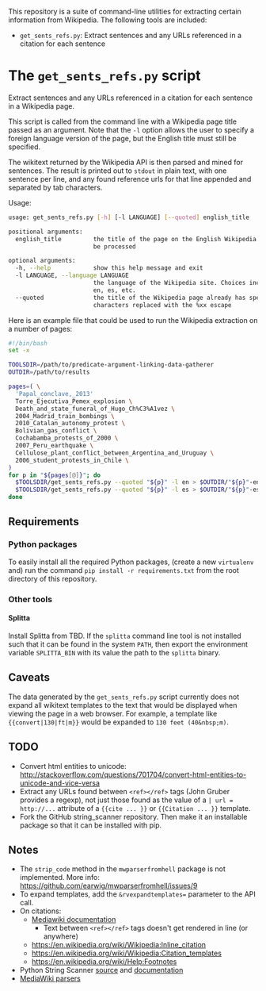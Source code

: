 This repository is a suite of command-line utilities for extracting certain
information from Wikipedia. The following tools are included:

- `get_sents_refs.py`: Extract sentences and any URLs referenced in a citation for
  each sentence

# The `get_sents_refs.py` script

Extract sentences and any URLs referenced in a citation for each sentence in a
Wikipedia page.

This script is called from the command line with a Wikipedia page title passed
as an argument. Note that the `-l` option allows the user to specify a foreign
language version of the page, but the English title must still be specified.

The wikitext returned by the Wikipedia API is then parsed and mined for
sentences. The result is printed out to `stdout` in plain text, with one
sentence per line, and any found reference urls for that line appended and
separated by tab characters.

Usage:

```bash
usage: get_sents_refs.py [-h] [-l LANGUAGE] [--quoted] english_title

positional arguments:
  english_title         the title of the page on the English Wikipedia site to
                        be processed

optional arguments:
  -h, --help            show this help message and exit
  -l LANGUAGE, --language LANGUAGE
                        the language of the Wikipedia site. Choices include
                        en, es, etc.
  --quoted              the title of the Wikipedia page already has special
                        characters replaced with the %xx escape
```

Here is an example file that could be used to run the Wikipedia extraction on a
number of pages:
```bash
#!/bin/bash
set -x

TOOLSDIR=/path/to/predicate-argument-linking-data-gatherer
OUTDIR=/path/to/results

pages=( \
  'Papal_conclave,_2013'
  Torre_Ejecutiva_Pemex_explosion \
  Death_and_state_funeral_of_Hugo_Ch%C3%A1vez \
  2004_Madrid_train_bombings \
  2010_Catalan_autonomy_protest \
  Bolivian_gas_conflict \
  Cochabamba_protests_of_2000 \
  2007_Peru_earthquake \
  Cellulose_plant_conflict_between_Argentina_and_Uruguay \
  2006_student_protests_in_Chile \
)
for p in "${pages[@]}"; do
  $TOOLSDIR/get_sents_refs.py --quoted "${p}" -l en > $OUTDIR/"${p}"-en.txt
  $TOOLSDIR/get_sents_refs.py --quoted "${p}" -l es > $OUTDIR/"${p}"-es.txt
done
```

## Requirements


### Python packages

To easily install all the required Python packages, (create a new `virtualenv`
and) run the command `pip install -r requirements.txt` from the root directory
of this repository.


### Other tools


#### Splitta

Install Splitta from TBD. If the `splitta` command line tool is not installed
such that it can be found in the system `PATH`, then export the environment
variable `SPLITTA_BIN` with its value the path to the `splitta` binary.


## Caveats

The data generated by the `get_sents_refs.py` script currently does not expand all
wikitext templates to the text that would be displayed when viewing the page in
a web browser. For example, a template like `{{convert|130|ft|m}}` would be
expanded to `130 feet (40&nbsp;m)`.


## TODO

- Convert html entities to unicode:
  [http://stackoverflow.com/questions/701704/convert-html-entities-to-unicode-and-vice-versa
  ](http://stackoverflow.com/questions/701704/convert-html-entities-to-unicode-and-vice-versa)
- Extract any URLs found between `<ref></ref>` tags (John Gruber provides a
  regexp), not just those found as the value of a `| url = http://...` attribute
  of a `{{cite ... }}` or `{{Citation ... }}` template.
- Fork the GitHub string_scanner repository. Then make it an installable
  package so that it can be installed with pip.


## Notes

- The `strip_code` method in the `mwparserfromhell` package is not implemented.
  More info: [https://github.com/earwig/mwparserfromhell/issues/9
  ](https://github.com/earwig/mwparserfromhell/issues/9)
- To expand templates, add the `&rvexpandtemplates=` parameter to the API call.
- On citations:
  - [Mediawiki documentation](https://www.mediawiki.org/wiki/Extension:Cite/Cite.php)
    - Text between `<ref></ref>` tags doesn't get rendered in line (or anywhere)
  - https://en.wikipedia.org/wiki/Wikipedia:Inline_citation
  - https://en.wikipedia.org/wiki/Wikipedia:Citation_templates
  - https://en.wikipedia.org/wiki/Help:Footnotes
- Python String Scanner [source](https://github.com/markwatkinson/python-string-scanner)
  and [documentation](http://asgaard.co.uk/p/Python-StringScanner)
- [MediaWiki parsers](https://www.mediawiki.org/wiki/Alternative_parsers)
